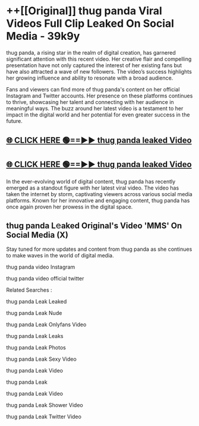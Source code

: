 # ++[[Original]] thug panda Viral Videos Full Clip Leaked On Social Media - 39k9y<br>

thug panda, a rising star in the realm of digital creation, has garnered significant attention with this recent video. Her creative flair and compelling presentation have not only captured the interest of her existing fans but have also attracted a wave of new followers. The video’s success highlights her growing influence and ability to resonate with a broad audience.

Fans and viewers can find more of thug panda's content on her official Instagram and Twitter accounts. Her presence on these platforms continues to thrive, showcasing her talent and connecting with her audience in meaningful ways. The buzz around her latest video is a testament to her impact in the digital world and her potential for even greater success in the future.


## [🌐 CLICK HERE 🟢==►► thug panda leaked Video ](https://onlyclips.site?title=thug_panda&ref=git)

## [🌐 CLICK HERE 🟢==►► thug panda leaked Video ](https://onlyclips.site?title=thug_panda&ref=git)


In the ever-evolving world of digital content, thug panda has recently emerged as a standout figure with her latest viral video. The video has taken the internet by storm, captivating viewers across various social media platforms. Known for her innovative and engaging content, thug panda has once again proven her prowess in the digital space.



## thug panda L𝚎aked Original's Video 'MMS' On Social Media (X)


Stay tuned for more updates and content from thug panda as she continues to make waves in the world of digital media.

thug panda video Instagram

thug panda video official twitter


Related Searches :

thug panda Leak Leaked

thug panda Leak Nude

thug panda Leak Onlyfans Video

thug panda Leak Leaks

thug panda Leak Photos

thug panda Leak Sexy Video

thug panda Leak Video

thug panda Leak

thug panda Leak Video

thug panda Leak Shower Video

thug panda Leak Twitter Video

